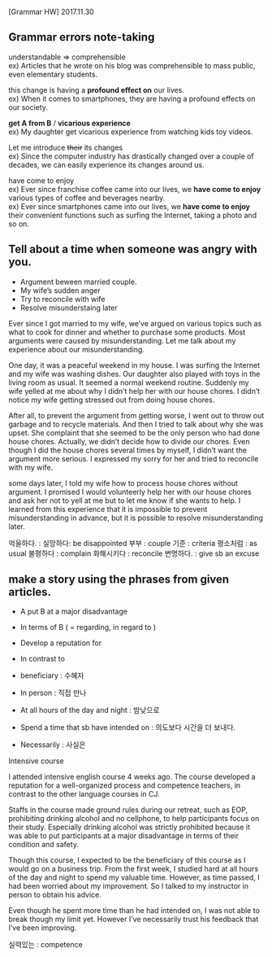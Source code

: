 [Grammar HW] 2017.11.30

## Grammar errors note-taking

understandable => comprehensible  
ex) Articles that he wrote on his blog was comprehensible to mass public, even elementary students.

this change is having a **profound effect on** our lives.  
ex) When it comes to smartphones, they are having a profound effects on our society.

**get A from B** / **vicarious experience**  
ex) My daughter get vicarious experience from watching kids toy videos.

Let me introduce ~~their~~ its changes  
ex) Since the computer industry has drastically changed over a couple of decades, we can easily experience its changes around us.

have come to enjoy  
ex) Ever since franchise coffee came into our lives, we **have come to enjoy** various types of coffee and beverages nearby.  
ex) Ever since smartphones came into our lives, we **have come to enjoy** their convenient functions such as surfing the Internet, taking a photo and so on.  

## Tell about a time when someone was angry with you. 

- Argument beween married couple.
- My wife’s sudden anger
- Try to reconcile with wife
- Resolve misunderstaing later

Ever since I got married to my wife, we’ve argued on various topics such as what to cook for dinner and whether to purchase some products. Most arguments were caused by misunderstanding. Let me talk about my experience  about our misunderstanding.

One day, it was a peaceful weekend in my house. I was surfing the Internet and my wife was washing dishes. Our daughter also played with toys in the living room as usual. It seemed a normal weekend routine. Suddenly my wife yelled at me about why I didn’t help her with our house chores. I didn’t notice my wife getting stressed out from doing house chores. 

After all, to prevent the argument from getting worse, I went out to throw out  garbage and to recycle materials. And then I tried to talk about why she was upset. She complaint that she seemed to be the only person who had done house chores. Actually, we didn’t decide how to divide our chores. Even though I did the house chores several times by myself, I didn’t want the argument more serious. I expressed my sorry for her and tried to reconcile with my wife. 

some days later, I told my wife how to process house chores without argument. I promised I would volunteerly help her with our house chores and ask her not to yell at me but to let me know if she wants to help. I learned from this experience that it is impossible to prevent misunderstanding in advance, but it is possible to resolve misunderstanding later.


억울하다. : 
실망하다: be disappointed
부부 : couple
기준 : criteria
평소처럼 : as usual
불평하다 : complain
화해시키다 : reconcile
변명하다. : give sb an excuse

## make a story using the phrases from given articles.

- A put B at a major disadvantage 
- In terms of B ( = regarding, in regard to )
- Develop a reputation for
- In contrast to

- beneficiary : 수혜자
- In person : 직접 만나
- At all hours of the day and night : 밤낮으로
- Spend a time that sb have intended on : 의도보다 시간을 더 보내다.
- Necessarily : 사실은

Intensive course

I attended intensive english course 4 weeks ago. The course developed a reputation for a well-organized process and competence teachers, in contrast to the other language courses in CJ. 

Staffs in the course made ground rules during our retreat, such as EOP,  prohibiting drinking alcohol and no cellphone, to help participants focus on their study. Especially drinking alcohol was strictly prohibited because it was able to put participants at a major disadvantage in terms of their condition and  safety.

Though this course, I expected to be the beneficiary of this course as I would go on a business trip. From the first week, I studied hard at all hours of the day and night to spend my valuable time.  However, as time passed, I had been worried about my improvement. So I talked to my instructor in person to obtain his advice. 

Even though he spent more time than he had intended on, I was not able to break though my limit yet. However I’ve necessarily trust his feedback that I’ve been improving.


실력있는 : competence 
